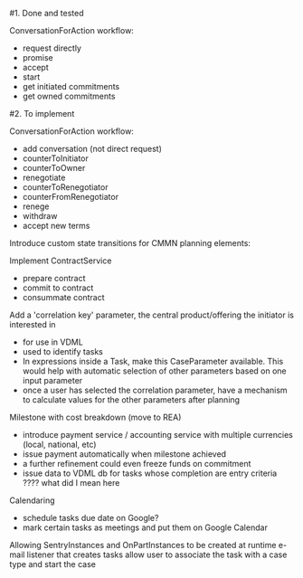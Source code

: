 #1.  Done and tested

ConversationForAction workflow: 

- request directly
- promise
- accept
- start
- get initiated commitments
- get owned commitments

#2. To implement

ConversationForAction workflow: 

- add conversation (not direct request)
- counterToInitiator
- counterToOwner
- renegotiate
- counterToRenegotiator
- counterFromRenegotiator
- renege
- withdraw
- accept new terms


Introduce custom state transitions for CMMN planning elements:

Implement ContractService

- prepare contract
- commit to contract
- consummate contract

Add a 'correlation key' parameter, the central product/offering the initiator is interested in 
- for use in VDML
- used to identify tasks
- In expressions inside a Task, make this CaseParameter available. This would help with automatic selection of other parameters based on one input parameter
- once a user has selected the correlation parameter, have a mechanism to calculate values for the other parameters after planning 

Milestone with cost breakdown (move to REA)
- introduce payment service / accounting service with multiple currencies (local, national, etc)
- issue payment automatically when milestone achieved
- a further refinement could even freeze funds on commitment
- issue data to VDML db for tasks whose completion are entry criteria ???? what did I mean here


Calendaring
- schedule tasks due date on Google?
- mark certain tasks as meetings and put them on Google Calendar

Allowing SentryInstances and OnPartInstances to be created at runtime
e-mail listener that creates tasks
allow user to associate the task with a case type and start the case 